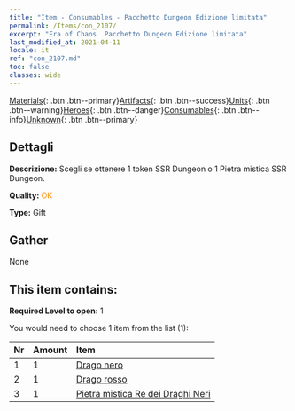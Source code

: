 ```yaml
---
title: "Item - Consumables - Pacchetto Dungeon Edizione limitata"
permalink: /Items/con_2107/
excerpt: "Era of Chaos  Pacchetto Dungeon Edizione limitata"
last_modified_at: 2021-04-11
locale: it
ref: "con_2107.md"
toc: false
classes: wide
---
```

 [Materials](/it/Items/){: .btn .btn--primary}[Artifacts](/it/Items/Artifacts/){: .btn .btn--success}[Units](/it/Items/Units/){: .btn .btn--warning}[Heroes](/it/Items/Heroes/){: .btn .btn--danger}[Consumables](/it/Items/Consumables/){: .btn .btn--info}[Unknown](/it/Items/Unknown/){: .btn .btn--primary}

## Dettagli
 **Descrizione:** Scegli se ottenere 1 token SSR Dungeon o 1 Pietra mistica SSR Dungeon.

 **Quality:** <span style="color: #FF8C00">OK</span>

 **Type:** Gift

## Gather

  None

## This item contains:

 **Required Level to open:** 1

 You would need to choose 1 item from the list (1):

  | Nr | Amount |     Item    |
  |:---|:-------|:------------|
  | 1 | 1 | [Drago nero](/it/Items/unt_250/) | 
  | 2 | 1 | [Drago rosso](/it/Items/unt_251/) | 
  | 3 | 1 | [Pietra mistica Re dei Draghi Neri](/it/Items/unt_334/) | 
